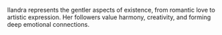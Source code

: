 
Ilandra represents the gentler aspects of existence, from romantic love to artistic expression. Her followers value harmony, creativity, and forming deep emotional connections.